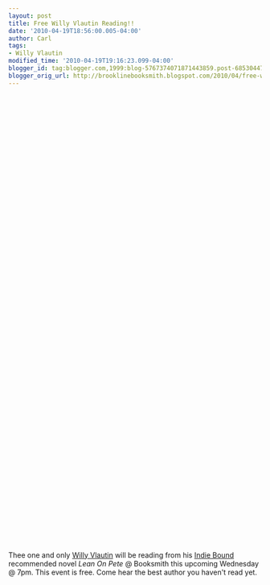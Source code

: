 ```yaml
---
layout: post
title: Free Willy Vlautin Reading!!
date: '2010-04-19T18:56:00.005-04:00'
author: Carl
tags:
- Willy Vlautin
modified_time: '2010-04-19T19:16:23.099-04:00'
blogger_id: tag:blogger.com,1999:blog-5767374071871443859.post-6853044758457398154
blogger_orig_url: http://brooklinebooksmith.blogspot.com/2010/04/free-willy-vlautin-reading.html
---
```


<object width="380" height="285"><param name="movie" value="http://www.youtube.com/v/-6NXx3z2cAY&hl=en_US&fs=1&"></param><param name="allowFullScreen" value="true"></param><param name="allowscriptaccess" value="always"></param><embed src="http://www.youtube.com/v/-6NXx3z2cAY&hl=en_US&fs=1&" type="application/x-shockwave-flash" allowscriptaccess="always" allowfullscreen="true" width="380" height="285"></embed></object><br /><br /><object width="380" height="285"><param name="movie" value="http://www.youtube.com/v/Iih2SSk6HXQ&hl=en_US&fs=1&"></param><param name="allowFullScreen" value="true"></param><param name="allowscriptaccess" value="always"></param><embed src="http://www.youtube.com/v/Iih2SSk6HXQ&hl=en_US&fs=1&" type="application/x-shockwave-flash" allowscriptaccess="always" allowfullscreen="true" width="380" height="285"></embed></object><br /><br /><object width="380" height="285"><param name="movie" value="http://www.youtube.com/v/ddmyEuNrXD4&hl=en_US&fs=1&"></param><param name="allowFullScreen" value="true"></param><param name="allowscriptaccess" value="always"></param><embed src="http://www.youtube.com/v/ddmyEuNrXD4&hl=en_US&fs=1&" type="application/x-shockwave-flash" allowscriptaccess="always" allowfullscreen="true" width="380" height="285"></embed></object><br /><br />Thee one and only <a href="http://www.willyvlautin.com/index.php">Willy Vlautin</a> will be reading from his <a href="http://www.indiebound.org/book/9780061456534">Indie Bound</a> recommended novel <i>Lean On Pete</i> @ Booksmith this upcoming Wednesday @ 7pm. This event is free. Come hear the best author you haven't read yet.